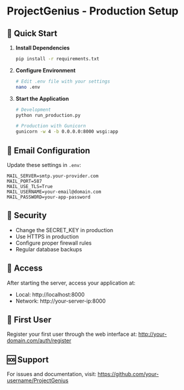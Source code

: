 # ProjectGenius - Production Setup

## 🚀 Quick Start

1. **Install Dependencies**
   ```bash
   pip install -r requirements.txt
   ```

2. **Configure Environment**
   ```bash
   # Edit .env file with your settings
   nano .env
   ```

3. **Start the Application**
   ```bash
   # Development
   python run_production.py

   # Production with Gunicorn
   gunicorn -w 4 -b 0.0.0.0:8000 wsgi:app
   ```

## 📧 Email Configuration

Update these settings in `.env`:
```
MAIL_SERVER=smtp.your-provider.com
MAIL_PORT=587
MAIL_USE_TLS=True
MAIL_USERNAME=your-email@domain.com
MAIL_PASSWORD=your-app-password
```

## 🔐 Security

- Change the SECRET_KEY in production
- Use HTTPS in production
- Configure proper firewall rules
- Regular database backups

## 📱 Access

After starting the server, access your application at:
- Local: http://localhost:8000
- Network: http://your-server-ip:8000

## 👤 First User

Register your first user through the web interface at:
http://your-domain.com/auth/register

## 🆘 Support

For issues and documentation, visit:
https://github.com/your-username/ProjectGenius
